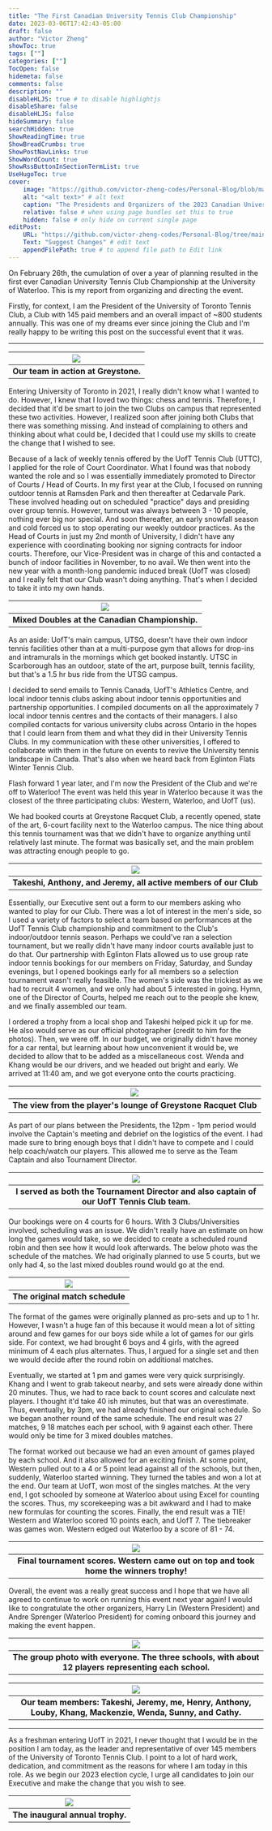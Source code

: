 ```yaml
---
title: "The First Canadian University Tennis Club Championship"
date: 2023-03-06T17:42:43-05:00
draft: false
author: "Victor Zheng"
showToc: true
tags: [""]
categories: [""]
TocOpen: false
hidemeta: false
comments: false
description: ""
disableHLJS: true # to disable highlightjs
disableShare: false
disableHLJS: false
hideSummary: false
searchHidden: true
ShowReadingTime: true
ShowBreadCrumbs: true
ShowPostNavLinks: true
ShowWordCount: true
ShowRssButtonInSectionTermList: true
UseHugoToc: true
cover:
    image: "https://github.com/victor-zheng-codes/Personal-Blog/blob/main/content/posts/post-files/can-champ-2023/Presidents.JPG?raw=true" # image path/url
    alt: "<alt text>" # alt text
    caption: "The Presidents and Organizers of the 2023 Canadian University Tennis Championship" # display caption under cover
    relative: false # when using page bundles set this to true
    hidden: false # only hide on current single page
editPost:
    URL: "https://github.com/victor-zheng-codes/Personal-Blog/tree/main/content"
    Text: "Suggest Changes" # edit text
    appendFilePath: true # to append file path to Edit link
---
```


On February 26th, the cumulation of over a year of planning resulted in the first ever Canadian University Tennis Club Championship at the University of Waterloo. This is my report from organizing and directing the event. 

Firstly, for context, I am the President of the University of Toronto Tennis Club, a Club with 145 paid members and an overall impact of ~800 students annually. This was one of my dreams ever since joining the Club and I'm really happy to be writing this post on the successful event that it was. 

--- 


|![](https://github.com/victor-zheng-codes/Personal-Blog/blob/main/content/posts/post-files/can-champ-2023/Our%20Team%20in%20Action.JPG?raw=true)|
| :--: |
| <b> Our team in action at Greystone. </b>|

Entering University of Toronto in 2021, I really didn't know what I wanted to do. However, I knew that I loved two things: chess and tennis. Therefore, I decided that it'd be smart to join the two Clubs on campus that represented these two activities. However, I realized soon after joining both Clubs that there was something missing. And instead of complaining to others and thinking about what could be, I decided that I could use my skills to create the change that I wished to see. 

Because of a lack of weekly tennis offered by the UofT Tennis Club (UTTC), I applied for the role of Court Coordinator. What I found was that nobody wanted the role and so I was essentially immediately promoted to Director of Courts / Head of Courts. In my first year at the Club, I focused on running outdoor tennis at Ramsden Park and then thereafter at Cedarvale Park. These involved heading out on scheduled "practice" days and presiding over group tennis. However, turnout was always between 3 - 10 people, nothing ever big nor special. And soon thereafter, an early snowfall season and cold forced us to stop operating our weekly outdoor practices. As the Head of Courts in just my 2nd month of University, I didn't have any experience with coordinating booking nor signing contracts for indoor courts. Therefore, our Vice-President was in charge of this and contacted a bunch of indoor facilities in November, to no avail. We then went into the new year with a month-long pandemic induced break (UofT was closed) and I really felt that our Club wasn't doing anything. That's when I decided to take it into my own hands. 


|![](https://github.com/victor-zheng-codes/Personal-Blog/blob/main/content/posts/post-files/can-champ-2023/Mixed%20Doubles.JPG?raw=true)|
| :--: |
| <b> Mixed Doubles at the Canadian Championship.  </b>|

As an aside: UofT's main campus, UTSG, doesn't have their own indoor tennis facilities other than at a multi-purpose gym that allows for drop-ins and intramurals in the mornings which get booked instantly. UTSC in Scarborough has an outdoor, state of the art, purpose built, tennis facility, but that's a 1.5 hr bus ride from the UTSG campus. 

I decided to send emails to Tennis Canada, UofT's Athletics Centre, and local indoor tennis clubs asking about indoor tennis opportunities and partnership opportunities. I compiled documents on all the approximately 7 local indoor tennis centres and the contacts of their managers. I also compiled contacts for various university clubs across Ontario in the hopes that I could learn from them and what they did in their University Tennis Clubs. In my communication with these other universities, I offered to collaborate with them in the future on events to revive the University tennis landscape in Canada. That's also when we heard back from Eglinton Flats Winter Tennis Club. 

Flash forward 1 year later, and I'm now the President of the Club and we're off to Waterloo! The event was held this year in Waterloo because it was the closest of the three participating clubs: Western, Waterloo, and UofT (us). 

We had booked courts at Greystone Racquet Club, a recently opened, state of the art, 6-court facility next to the Waterloo campus. The nice thing about this tennis tournament was that we didn't have to organize anything until relatively last minute. The format was basically set, and the main problem was attracting enough people to go. 


|![](https://github.com/victor-zheng-codes/Personal-Blog/blob/main/content/posts/post-files/can-champ-2023/Takeshi%20Anthony%20and%20Jeremy.JPG?raw=true)|
| :--: |
| <b> Takeshi, Anthony, and Jeremy, all active members of our Club</b>|


Essentially, our Executive sent out a form to our members asking who wanted to play for our Club. There was a lot of interest in the men's side, so I used a variety of factors to select a team based on performances at the UofT Tennis Club championship and commitment to the Club's indoor/outdoor tennis season. Perhaps we could've ran a selection tournament, but we really didn't have many indoor courts available just to do that. Our partnership with Eglinton Flats allowed us to use group rate indoor tennis bookings for our members on Friday, Saturday, and Sunday evenings, but I opened bookings early for all members so a selection tournament wasn't really feasible. The women's side was the trickiest as we had to recruit 4 women, and we only had about 5 interested in going. Hymn, one of the Director of Courts, helped me reach out to the people she knew, and we finally assembled our team. 

I ordered a trophy from a local shop and Takeshi helped pick it up for me. He also would serve as our official photographer (credit to him for the photos). Then, we were off. In our budget, we originally didn't have money for a car rental, but learning about how unconvenient it would be, we decided to allow that to be added as a miscellaneous cost. Wenda and Khang would be our drivers, and we headed out bright and early. We arrived at 11:40 am, and we got everyone onto the courts practicing. 


|![](https://github.com/victor-zheng-codes/Personal-Blog/blob/main/content/posts/post-files/can-champ-2023/The%20View%20from%20the%20Top.jpg?raw=true)|
| :--: |
| <b> The view from the player's lounge of Greystone Racquet Club</b>|

As part of our plans between the Presidents, the 12pm - 1pm period would involve the Captain's meeting and debrief on the logistics of the event. I had made sure to bring enough boys that I didn't have to compete and I could help coach/watch our players. This allowed me to serve as the Team Captain and also Tournament Director.


|![](https://github.com/victor-zheng-codes/Personal-Blog/blob/main/content/posts/post-files/can-champ-2023/Tournament%20Director%20me.JPG?raw=true)|
| :--: |
| <b> I served as both the Tournament Director and also captain of our UofT Tennis Club team.</b>|


Our bookings were on 4 courts for 6 hours. With 3 Clubs/Universities involved, scheduling was an issue. We didn't really have an estimate on how long the games would take, so we decided to create a scheduled round robin and then see how it would look afterwards. The below photo was the schedule of the matches. We had originally planned to use 5 courts, but we only had 4, so the last mixed doubles round would go at the end. 

|![](https://github.com/victor-zheng-codes/Personal-Blog/blob/main/content/posts/post-files/can-champ-2023/original-schedule.jpg?raw=true)|
| :--: |
| <b> The original match schedule</b>|


The format of the games were originally planned as pro-sets and up to 1 hr. However, I wasn't a huge fan of this because it would mean a lot of sitting around and few games for our boys side while a lot of games for our girls side. For context, we had brought 6 boys and 4 girls, with the agreed minimum of 4 each plus alternates. Thus, I argued for a single set and then we would decide after the round robin on additional matches. 

Eventually, we started at 1 pm and games were very quick surprisingly. Khang and I went to grab takeout nearby, and sets were already done within 20 minutes. Thus, we had to race back to count scores and calculate next players. I thought it'd take 40 ish minutes, but that was an overestimate. Thus, eventually, by 3pm, we had already finished our original schedule. So we began another round of the same schedule. The end result was 27 matches, 9 18 matches each per school, with 9 against each other. There would only be time for 3 mixed doubles matches. 



The format worked out because we had an even amount of games played by each school. And it also allowed for an exciting finish. At some point, Western pulled out to a 4 or 5 point lead against all of the schools, but then, suddenly, Waterloo started winning. They turned the tables and won a lot at the end. Our team at UofT, won most of the singles matches. At the very end, I got schooled by someone at Waterloo about using Excel for counting the scores. Thus, my scorekeeping was a bit awkward and I had to make new formulas for counting the scores. Finally, the end result was a TIE! Western and Waterloo scored 10 points each, and UofT 7. The tiebreaker was games won. Western edged out Waterloo by a score of 81 - 74. 

|![](https://github.com/victor-zheng-codes/Personal-Blog/blob/main/content/posts/post-files/can-champ-2023/final_scores.png?raw=true)|
| :--: |
| <b> Final tournament scores. Western came out on top and took home the winners trophy! </b>|

Overall, the event was a really great success and I hope that we have all agreed to continue to work on running this event next year again! I would like to congratulate the other organizers, Harry Lin (Western President) and Andre Sprenger (Waterloo President) for coming onboard this journey and making the event happen. 

|![](https://github.com/victor-zheng-codes/Personal-Blog/blob/main/content/posts/post-files/can-champ-2023/The%20Group%20Photo.JPG?raw=true)|
| :--: |
| <b> The group photo with everyone. The three schools, with about 12 players representing each school.</b>|


|![](https://github.com/victor-zheng-codes/Personal-Blog/blob/main/content/posts/post-files/can-champ-2023/Our%20Team.JPG?raw=truee)|
| :--: |
| <b> Our team members: Takeshi, Jeremy, me, Henry, Anthony, Louby, Khang, Mackenzie, Wenda, Sunny, and Cathy. </b>|

---

As a freshman entering UofT in 2021, I never thought that I would be in the position I am today, as the leader and representative of over 145 members of the University of Toronto Tennis Club. I point to a lot of hard work, dedication, and commitment as the reasons for where I am today in this role. As we begin our 2023 election cycle, I urge all candidates to join our Executive and make the change that you wish to see. 

|![](https://github.com/victor-zheng-codes/Personal-Blog/blob/main/content/posts/post-files/can-champ-2023/Tournament%20Trophy.jpg?raw=true)|
| :--: |
| <b> The inaugural annual trophy. </b>|

